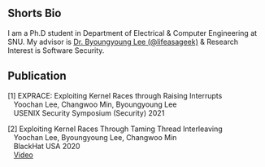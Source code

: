 ## Shorts Bio

I am a Ph.D student in Department of Electrical & Computer Engineering at SNU. My advisor is [Dr. Byoungyoung Lee (@lifeasageek)](https://lifeasageek.github.io/) & Research Interest is Software Security.

## Publication
[1] EXPRACE: Exploiting Kernel Races through Raising Interrupts  
&nbsp;&nbsp;&nbsp;Yoochan Lee, Changwoo Min, Byoungyoung Lee  
&nbsp;&nbsp;&nbsp;USENIX Security Symposium (Security) 2021  



[2] Exploiting Kernel Races Through Taming Thread Interleaving  
&nbsp;&nbsp;&nbsp;Yoochan Lee, Byoungyoung Lee, Changwoo Min  
&nbsp;&nbsp;&nbsp;BlackHat USA 2020  
&nbsp;&nbsp;&nbsp;[Video](https://www.youtube.com/watch?v=5M3WhLVLCzs&ab_channel=BlackHat)  
